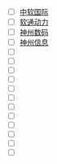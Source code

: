 
- [ ] [中软国际]()
- [ ] [软通动力]()
- [ ] [神州数码]()
- [ ] [神州信息]()
- [ ] []()
- [ ] []()
- [ ] []()
- [ ] []()
- [ ] []()
- [ ] []()
- [ ] []()
- [ ] []()
- [ ] []()
- [ ] []()
- [ ] []()
- [ ] []()